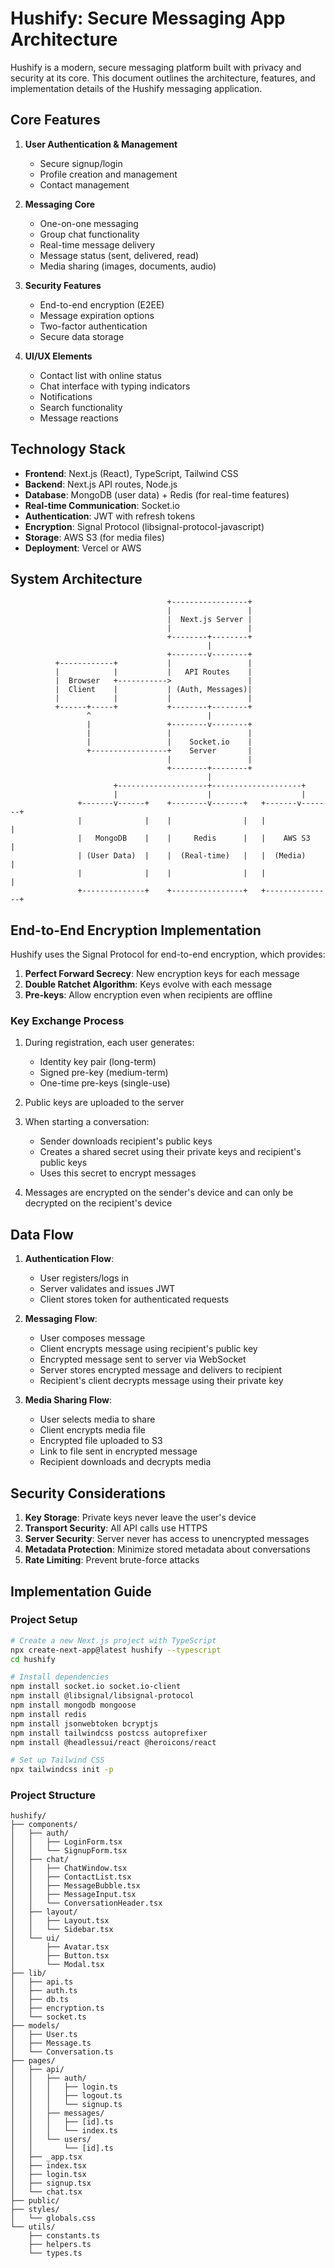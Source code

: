 # Hushify: Secure Messaging App Architecture

Hushify is a modern, secure messaging platform built with privacy and security at its core. This document outlines the architecture, features, and implementation details of the Hushify messaging application.

## Core Features

1. **User Authentication & Management**
   - Secure signup/login
   - Profile creation and management
   - Contact management

2. **Messaging Core**
   - One-on-one messaging
   - Group chat functionality
   - Real-time message delivery
   - Message status (sent, delivered, read)
   - Media sharing (images, documents, audio)

3. **Security Features**
   - End-to-end encryption (E2EE)
   - Message expiration options
   - Two-factor authentication
   - Secure data storage

4. **UI/UX Elements**
   - Contact list with online status
   - Chat interface with typing indicators
   - Notifications
   - Search functionality
   - Message reactions

## Technology Stack

- **Frontend**: Next.js (React), TypeScript, Tailwind CSS
- **Backend**: Next.js API routes, Node.js
- **Database**: MongoDB (user data) + Redis (for real-time features)
- **Real-time Communication**: Socket.io
- **Authentication**: JWT with refresh tokens
- **Encryption**: Signal Protocol (libsignal-protocol-javascript)
- **Storage**: AWS S3 (for media files)
- **Deployment**: Vercel or AWS

## System Architecture

```
                                   +-----------------+
                                   |                 |
                                   |  Next.js Server |
                                   |                 |
                                   +--------+--------+
                                            |
                                   +--------v--------+
          +------------+           |                 |
          |            |           |   API Routes    |
          |  Browser   +----------->                 |
          |  Client    |           | (Auth, Messages)|
          |            |           |                 |
          +------+-----+           +--------+--------+
                 ^                          |
                 |                 +--------v--------+
                 |                 |                 |
                 |                 |    Socket.io    |
                 +-----------------+    Server       |
                                   |                 |
                                   +--------+--------+
                                            |
                       +--------------------+--------------------+
                       |                    |                    |
               +-------v------+    +--------v-------+   +-------v-------+
               |              |    |                |   |               |
               |   MongoDB    |    |     Redis      |   |    AWS S3     |
               | (User Data)  |    |  (Real-time)   |   |  (Media)      |
               |              |    |                |   |               |
               +--------------+    +----------------+   +---------------+
```

## End-to-End Encryption Implementation

Hushify uses the Signal Protocol for end-to-end encryption, which provides:

1. **Perfect Forward Secrecy**: New encryption keys for each message
2. **Double Ratchet Algorithm**: Keys evolve with each message
3. **Pre-keys**: Allow encryption even when recipients are offline

### Key Exchange Process

1. During registration, each user generates:
   - Identity key pair (long-term)
   - Signed pre-key (medium-term)
   - One-time pre-keys (single-use)

2. Public keys are uploaded to the server

3. When starting a conversation:
   - Sender downloads recipient's public keys
   - Creates a shared secret using their private keys and recipient's public keys
   - Uses this secret to encrypt messages

4. Messages are encrypted on the sender's device and can only be decrypted on the recipient's device

## Data Flow

1. **Authentication Flow**:
   - User registers/logs in
   - Server validates and issues JWT
   - Client stores token for authenticated requests

2. **Messaging Flow**:
   - User composes message
   - Client encrypts message using recipient's public key
   - Encrypted message sent to server via WebSocket
   - Server stores encrypted message and delivers to recipient
   - Recipient's client decrypts message using their private key

3. **Media Sharing Flow**:
   - User selects media to share
   - Client encrypts media file
   - Encrypted file uploaded to S3
   - Link to file sent in encrypted message
   - Recipient downloads and decrypts media

## Security Considerations

1. **Key Storage**: Private keys never leave the user's device
2. **Transport Security**: All API calls use HTTPS
3. **Server Security**: Server never has access to unencrypted messages
4. **Metadata Protection**: Minimize stored metadata about conversations
5. **Rate Limiting**: Prevent brute-force attacks

## Implementation Guide

### Project Setup

```bash
# Create a new Next.js project with TypeScript
npx create-next-app@latest hushify --typescript
cd hushify

# Install dependencies
npm install socket.io socket.io-client
npm install @libsignal/libsignal-protocol
npm install mongodb mongoose
npm install redis
npm install jsonwebtoken bcryptjs
npm install tailwindcss postcss autoprefixer
npm install @headlessui/react @heroicons/react

# Set up Tailwind CSS
npx tailwindcss init -p
```

### Project Structure

```
hushify/
├── components/
│   ├── auth/
│   │   ├── LoginForm.tsx
│   │   └── SignupForm.tsx
│   ├── chat/
│   │   ├── ChatWindow.tsx
│   │   ├── ContactList.tsx
│   │   ├── MessageBubble.tsx
│   │   ├── MessageInput.tsx
│   │   └── ConversationHeader.tsx
│   ├── layout/
│   │   ├── Layout.tsx
│   │   └── Sidebar.tsx
│   └── ui/
│       ├── Avatar.tsx
│       ├── Button.tsx
│       └── Modal.tsx
├── lib/
│   ├── api.ts
│   ├── auth.ts
│   ├── db.ts
│   ├── encryption.ts
│   └── socket.ts
├── models/
│   ├── User.ts
│   ├── Message.ts
│   └── Conversation.ts
├── pages/
│   ├── api/
│   │   ├── auth/
│   │   │   ├── login.ts
│   │   │   ├── logout.ts
│   │   │   └── signup.ts
│   │   ├── messages/
│   │   │   ├── [id].ts
│   │   │   └── index.ts
│   │   └── users/
│   │       └── [id].ts
│   ├── _app.tsx
│   ├── index.tsx
│   ├── login.tsx
│   ├── signup.tsx
│   └── chat.tsx
├── public/
├── styles/
│   └── globals.css
└── utils/
    ├── constants.ts
    ├── helpers.ts
    └── types.ts
```
